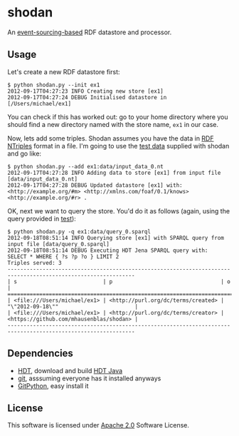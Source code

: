 # shodan

An [event-sourcing-based](http://martinfowler.com/eaaDev/EventSourcing.html) RDF datastore and processor.

## Usage

Let's create a new RDF datastore first:

	$ python shodan.py --init ex1
	2012-09-17T04:27:23 INFO Creating new store [ex1]
	2012-09-17T04:27:24 DEBUG Initialised datastore in [/Users/michael/ex1]
	
You can check if this has worked out: go to your home directory where you should find a new directory named with the store name, `ex1` in our case.

Now, lets add some triples. Shodan assumes you have the data in [RDF NTriples](http://www.w3.org/TR/rdf-testcases/#ntriples "RDF Test Cases") format in a file. I'm going to use the [test data](https://github.com/mhausenblas/shodan/tree/master/data) supplied with shodan and go like:

	$ python shodan.py --add ex1:data/input_data_0.nt
	2012-09-17T04:27:28 INFO Adding data to store [ex1] from input file [data/input_data_0.nt]
	2012-09-17T04:27:28 DEBUG Updated datastore [ex1] with:
	<http://example.org/#m> <http://xmlns.com/foaf/0.1/knows> <http://example.org/#r> .

OK, next we want to query the store. You'd do it as follows (again, using the query provided in [test](https://github.com/mhausenblas/shodan/tree/master/data)):

	$ python shodan.py -q ex1:data/query_0.sparql 
	2012-09-18T08:51:14 INFO Querying store [ex1] with SPARQL query from input file [data/query_0.sparql]
	2012-09-18T08:51:14 DEBUG Executing HDT Jena SPARQL query with:
	SELECT * WHERE { ?s ?p ?o } LIMIT 2
	Triples served: 3
	--------------------------------------------------------------------------------------------------------------
	| s                           | p                                  | o                                       |
	==============================================================================================================
	| <file:///Users/michael/ex1> | <http://purl.org/dc/terms/created> | "\"2012-09-18\""                        |
	| <file:///Users/michael/ex1> | <http://purl.org/dc/terms/creator> | <https://github.com/mhausenblas/shodan> |
	--------------------------------------------------------------------------------------------------------------


## Dependencies

* [HDT](http://www.rdfhdt.org/), download and build [HDT Java](http://code.google.com/p/hdt-java/)
* [git](http://git-scm.com/), asssuming everyone has it installed anyways
* [GitPython](https://github.com/gitpython-developers/GitPython), easy install it

## License

This software is licensed under [Apache 2.0](http://www.apache.org/licenses/LICENSE-2.0.html) Software License.